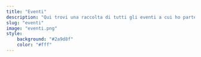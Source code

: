 ```yaml
---
title: "Eventi"
description: "Qui trovi una raccolta di tutti gli eventi a cui ho partecipato come speaker o come semplice spettatore."
slug: "eventi"
image: "eventi.png"
style:
    background: "#2a9d8f"
    color: "#fff"
---
```

